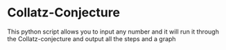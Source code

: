 # Collatz-Conjecture
This python script allows you to input any number and it will run it through the Collatz-conjecture and output all the steps and a graph
